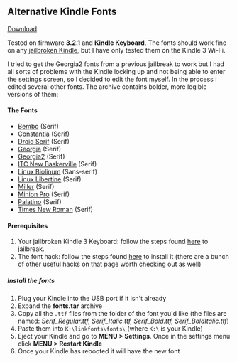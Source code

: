## Alternative Kindle Fonts

[Download](https://github.com/benjivm/alternative-kindle-fonts/archive/master.zip)

Tested on firmware **3.2.1** and **Kindle Keyboard**. The fonts should work fine on any [jailbroken Kindle](https://www.mobileread.com/forums/showthread.php?t=88004), but I have only tested them on the Kindle 3 Wi-Fi.

I tried to get the Georgia2 fonts from a previous jailbreak to work but I had all sorts of problems with the Kindle locking up and not being able to enter the settings screen, so I decided to edit the font myself. In the process I edited several other fonts. The archive contains bolder, more legible versions of them:

#### The Fonts
- [Bembo](https://github.com/benjivm/alternative-kindle-fonts/blob/master/screenshots/bembo.gif) (Serif)
- [Constantia](https://github.com/benjivm/alternative-kindle-fonts/blob/master/screenshots/constantia.gif) (Serif)
- [Droid Serif](https://github.com/benjivm/alternative-kindle-fonts/blob/master/screenshots/droidserif.gif) (Serif)
- [Georgia](https://github.com/benjivm/alternative-kindle-fonts/blob/master/screenshots/georgia.gif) (Serif)
- [Georgia2](https://github.com/benjivm/alternative-kindle-fonts/blob/master/screenshots/georgia2.gif) (Serif)
- [ITC New Baskerville](https://github.com/benjivm/alternative-kindle-fonts/blob/master/screenshots/baskerville.gif) (Serif)
- [Linux Biolinum](https://github.com/benjivm/alternative-kindle-fonts/blob/master/screenshots/biolinum.gif) (Sans-serif)
- [Linux Libertine](https://github.com/benjivm/alternative-kindle-fonts/blob/master/screenshots/libertine.gif) (Serif)
- [Miller](https://github.com/benjivm/alternative-kindle-fonts/blob/master/screenshots/miller.gif) (Serif)
- [Minion Pro](https://github.com/benjivm/alternative-kindle-fonts/blob/master/screenshots/minionpro.gif) (Serif)
- [Palatino](https://github.com/benjivm/alternative-kindle-fonts/blob/master/screenshots/palatino.gif) (Serif)
- [Times New Roman](https://github.com/benjivm/alternative-kindle-fonts/blob/master/screenshots/timesnewroman.gif) (Serif)

#### Prerequisites
1.  Your jailbroken Kindle 3 Keyboard: follow the steps found [here](http://yifan.lu/p/kindle-jailbreak) to jailbreak.
2.  The font hack: follow the steps found [here](http://www.mobileread.com/forums/showthread.php?t=88004) to install it (there are a bunch of other useful hacks on that page worth checking out as well)

##### Install the fonts
1.  Plug your Kindle into the USB port if it isn't already
2.  Expand the **fonts.tar** archive
3.  Copy all the `.ttf` files from the folder of the font you'd like (the files are named: _Serif\_Regular.ttf, Serif\_Italic.ttf, Serif\_Bold.ttf, Serif\_BoldItalic.ttf_)
4.  Paste them into `K:\linkfonts\fonts\` (where `K:\` is your Kindle)
5.  Eject your Kindle and go to **MENU > Settings**. Once in the settings menu click **MENU > Restart Kindle**
6.  Once your Kindle has rebooted it will have the new font
